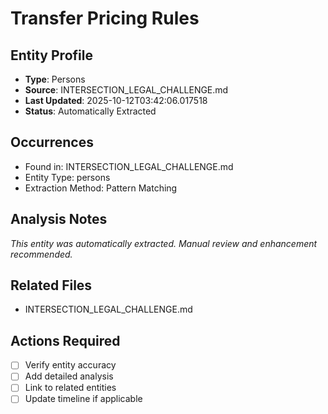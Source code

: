 # Transfer Pricing Rules

## Entity Profile
- **Type**: Persons
- **Source**: INTERSECTION_LEGAL_CHALLENGE.md
- **Last Updated**: 2025-10-12T03:42:06.017518
- **Status**: Automatically Extracted

## Occurrences
- Found in: INTERSECTION_LEGAL_CHALLENGE.md
- Entity Type: persons
- Extraction Method: Pattern Matching

## Analysis Notes
*This entity was automatically extracted. Manual review and enhancement recommended.*

## Related Files
- INTERSECTION_LEGAL_CHALLENGE.md

## Actions Required
- [ ] Verify entity accuracy
- [ ] Add detailed analysis
- [ ] Link to related entities
- [ ] Update timeline if applicable
